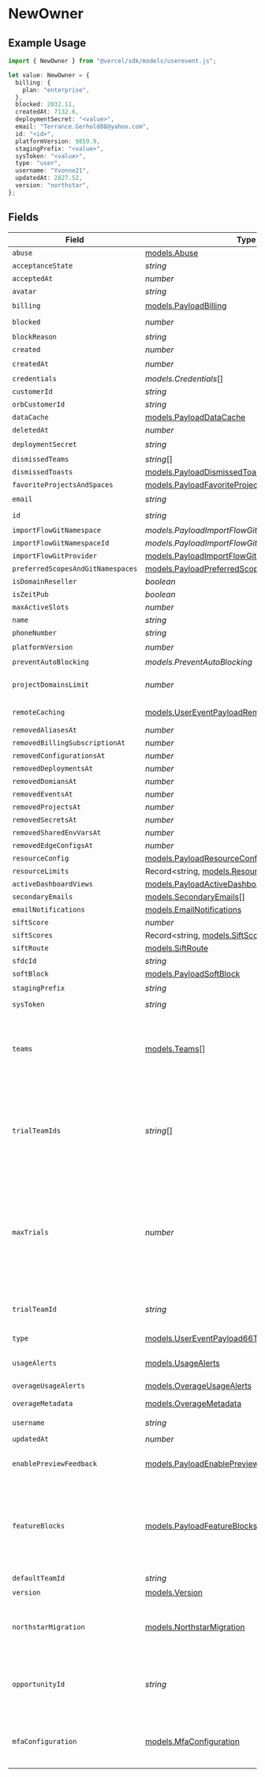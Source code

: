 # NewOwner

## Example Usage

```typescript
import { NewOwner } from "@vercel/sdk/models/userevent.js";

let value: NewOwner = {
  billing: {
    plan: "enterprise",
  },
  blocked: 2032.11,
  createdAt: 7132.6,
  deploymentSecret: "<value>",
  email: "Terrance.Gerhold88@yahoo.com",
  id: "<id>",
  platformVersion: 9859.9,
  stagingPrefix: "<value>",
  sysToken: "<value>",
  type: "user",
  username: "Yvonne21",
  updatedAt: 2827.52,
  version: "northstar",
};
```

## Fields

| Field                                                                                                                                                                                                                                                         | Type                                                                                                                                                                                                                                                          | Required                                                                                                                                                                                                                                                      | Description                                                                                                                                                                                                                                                   |
| ------------------------------------------------------------------------------------------------------------------------------------------------------------------------------------------------------------------------------------------------------------- | ------------------------------------------------------------------------------------------------------------------------------------------------------------------------------------------------------------------------------------------------------------- | ------------------------------------------------------------------------------------------------------------------------------------------------------------------------------------------------------------------------------------------------------------- | ------------------------------------------------------------------------------------------------------------------------------------------------------------------------------------------------------------------------------------------------------------- |
| `abuse`                                                                                                                                                                                                                                                       | [models.Abuse](../models/abuse.md)                                                                                                                                                                                                                            | :heavy_minus_sign:                                                                                                                                                                                                                                            | N/A                                                                                                                                                                                                                                                           |
| `acceptanceState`                                                                                                                                                                                                                                             | *string*                                                                                                                                                                                                                                                      | :heavy_minus_sign:                                                                                                                                                                                                                                            | N/A                                                                                                                                                                                                                                                           |
| `acceptedAt`                                                                                                                                                                                                                                                  | *number*                                                                                                                                                                                                                                                      | :heavy_minus_sign:                                                                                                                                                                                                                                            | N/A                                                                                                                                                                                                                                                           |
| `avatar`                                                                                                                                                                                                                                                      | *string*                                                                                                                                                                                                                                                      | :heavy_minus_sign:                                                                                                                                                                                                                                            | N/A                                                                                                                                                                                                                                                           |
| `billing`                                                                                                                                                                                                                                                     | [models.PayloadBilling](../models/payloadbilling.md)                                                                                                                                                                                                          | :heavy_check_mark:                                                                                                                                                                                                                                            | N/A                                                                                                                                                                                                                                                           |
| `blocked`                                                                                                                                                                                                                                                     | *number*                                                                                                                                                                                                                                                      | :heavy_check_mark:                                                                                                                                                                                                                                            | N/A                                                                                                                                                                                                                                                           |
| `blockReason`                                                                                                                                                                                                                                                 | *string*                                                                                                                                                                                                                                                      | :heavy_minus_sign:                                                                                                                                                                                                                                            | N/A                                                                                                                                                                                                                                                           |
| `created`                                                                                                                                                                                                                                                     | *number*                                                                                                                                                                                                                                                      | :heavy_minus_sign:                                                                                                                                                                                                                                            | N/A                                                                                                                                                                                                                                                           |
| `createdAt`                                                                                                                                                                                                                                                   | *number*                                                                                                                                                                                                                                                      | :heavy_check_mark:                                                                                                                                                                                                                                            | N/A                                                                                                                                                                                                                                                           |
| `credentials`                                                                                                                                                                                                                                                 | *models.Credentials*[]                                                                                                                                                                                                                                        | :heavy_minus_sign:                                                                                                                                                                                                                                            | N/A                                                                                                                                                                                                                                                           |
| `customerId`                                                                                                                                                                                                                                                  | *string*                                                                                                                                                                                                                                                      | :heavy_minus_sign:                                                                                                                                                                                                                                            | N/A                                                                                                                                                                                                                                                           |
| `orbCustomerId`                                                                                                                                                                                                                                               | *string*                                                                                                                                                                                                                                                      | :heavy_minus_sign:                                                                                                                                                                                                                                            | N/A                                                                                                                                                                                                                                                           |
| `dataCache`                                                                                                                                                                                                                                                   | [models.PayloadDataCache](../models/payloaddatacache.md)                                                                                                                                                                                                      | :heavy_minus_sign:                                                                                                                                                                                                                                            | N/A                                                                                                                                                                                                                                                           |
| `deletedAt`                                                                                                                                                                                                                                                   | *number*                                                                                                                                                                                                                                                      | :heavy_minus_sign:                                                                                                                                                                                                                                            | N/A                                                                                                                                                                                                                                                           |
| `deploymentSecret`                                                                                                                                                                                                                                            | *string*                                                                                                                                                                                                                                                      | :heavy_check_mark:                                                                                                                                                                                                                                            | N/A                                                                                                                                                                                                                                                           |
| `dismissedTeams`                                                                                                                                                                                                                                              | *string*[]                                                                                                                                                                                                                                                    | :heavy_minus_sign:                                                                                                                                                                                                                                            | N/A                                                                                                                                                                                                                                                           |
| `dismissedToasts`                                                                                                                                                                                                                                             | [models.PayloadDismissedToasts](../models/payloaddismissedtoasts.md)[]                                                                                                                                                                                        | :heavy_minus_sign:                                                                                                                                                                                                                                            | N/A                                                                                                                                                                                                                                                           |
| `favoriteProjectsAndSpaces`                                                                                                                                                                                                                                   | [models.PayloadFavoriteProjectsAndSpaces](../models/payloadfavoriteprojectsandspaces.md)[]                                                                                                                                                                    | :heavy_minus_sign:                                                                                                                                                                                                                                            | N/A                                                                                                                                                                                                                                                           |
| `email`                                                                                                                                                                                                                                                       | *string*                                                                                                                                                                                                                                                      | :heavy_check_mark:                                                                                                                                                                                                                                            | N/A                                                                                                                                                                                                                                                           |
| `id`                                                                                                                                                                                                                                                          | *string*                                                                                                                                                                                                                                                      | :heavy_check_mark:                                                                                                                                                                                                                                            | N/A                                                                                                                                                                                                                                                           |
| `importFlowGitNamespace`                                                                                                                                                                                                                                      | *models.PayloadImportFlowGitNamespace*                                                                                                                                                                                                                        | :heavy_minus_sign:                                                                                                                                                                                                                                            | N/A                                                                                                                                                                                                                                                           |
| `importFlowGitNamespaceId`                                                                                                                                                                                                                                    | *models.PayloadImportFlowGitNamespaceId*                                                                                                                                                                                                                      | :heavy_minus_sign:                                                                                                                                                                                                                                            | N/A                                                                                                                                                                                                                                                           |
| `importFlowGitProvider`                                                                                                                                                                                                                                       | [models.PayloadImportFlowGitProvider](../models/payloadimportflowgitprovider.md)                                                                                                                                                                              | :heavy_minus_sign:                                                                                                                                                                                                                                            | N/A                                                                                                                                                                                                                                                           |
| `preferredScopesAndGitNamespaces`                                                                                                                                                                                                                             | [models.PayloadPreferredScopesAndGitNamespaces](../models/payloadpreferredscopesandgitnamespaces.md)[]                                                                                                                                                        | :heavy_minus_sign:                                                                                                                                                                                                                                            | N/A                                                                                                                                                                                                                                                           |
| `isDomainReseller`                                                                                                                                                                                                                                            | *boolean*                                                                                                                                                                                                                                                     | :heavy_minus_sign:                                                                                                                                                                                                                                            | N/A                                                                                                                                                                                                                                                           |
| `isZeitPub`                                                                                                                                                                                                                                                   | *boolean*                                                                                                                                                                                                                                                     | :heavy_minus_sign:                                                                                                                                                                                                                                            | N/A                                                                                                                                                                                                                                                           |
| `maxActiveSlots`                                                                                                                                                                                                                                              | *number*                                                                                                                                                                                                                                                      | :heavy_minus_sign:                                                                                                                                                                                                                                            | N/A                                                                                                                                                                                                                                                           |
| `name`                                                                                                                                                                                                                                                        | *string*                                                                                                                                                                                                                                                      | :heavy_minus_sign:                                                                                                                                                                                                                                            | N/A                                                                                                                                                                                                                                                           |
| `phoneNumber`                                                                                                                                                                                                                                                 | *string*                                                                                                                                                                                                                                                      | :heavy_minus_sign:                                                                                                                                                                                                                                            | N/A                                                                                                                                                                                                                                                           |
| `platformVersion`                                                                                                                                                                                                                                             | *number*                                                                                                                                                                                                                                                      | :heavy_check_mark:                                                                                                                                                                                                                                            | N/A                                                                                                                                                                                                                                                           |
| `preventAutoBlocking`                                                                                                                                                                                                                                         | *models.PreventAutoBlocking*                                                                                                                                                                                                                                  | :heavy_minus_sign:                                                                                                                                                                                                                                            | N/A                                                                                                                                                                                                                                                           |
| `projectDomainsLimit`                                                                                                                                                                                                                                         | *number*                                                                                                                                                                                                                                                      | :heavy_minus_sign:                                                                                                                                                                                                                                            | Overrides our DEFAULT project domains limit per account or per project.                                                                                                                                                                                       |
| `remoteCaching`                                                                                                                                                                                                                                               | [models.UserEventPayloadRemoteCaching](../models/usereventpayloadremotecaching.md)                                                                                                                                                                            | :heavy_minus_sign:                                                                                                                                                                                                                                            | Represents configuration for remote caching                                                                                                                                                                                                                   |
| `removedAliasesAt`                                                                                                                                                                                                                                            | *number*                                                                                                                                                                                                                                                      | :heavy_minus_sign:                                                                                                                                                                                                                                            | N/A                                                                                                                                                                                                                                                           |
| `removedBillingSubscriptionAt`                                                                                                                                                                                                                                | *number*                                                                                                                                                                                                                                                      | :heavy_minus_sign:                                                                                                                                                                                                                                            | N/A                                                                                                                                                                                                                                                           |
| `removedConfigurationsAt`                                                                                                                                                                                                                                     | *number*                                                                                                                                                                                                                                                      | :heavy_minus_sign:                                                                                                                                                                                                                                            | N/A                                                                                                                                                                                                                                                           |
| `removedDeploymentsAt`                                                                                                                                                                                                                                        | *number*                                                                                                                                                                                                                                                      | :heavy_minus_sign:                                                                                                                                                                                                                                            | N/A                                                                                                                                                                                                                                                           |
| `removedDomiansAt`                                                                                                                                                                                                                                            | *number*                                                                                                                                                                                                                                                      | :heavy_minus_sign:                                                                                                                                                                                                                                            | N/A                                                                                                                                                                                                                                                           |
| `removedEventsAt`                                                                                                                                                                                                                                             | *number*                                                                                                                                                                                                                                                      | :heavy_minus_sign:                                                                                                                                                                                                                                            | N/A                                                                                                                                                                                                                                                           |
| `removedProjectsAt`                                                                                                                                                                                                                                           | *number*                                                                                                                                                                                                                                                      | :heavy_minus_sign:                                                                                                                                                                                                                                            | N/A                                                                                                                                                                                                                                                           |
| `removedSecretsAt`                                                                                                                                                                                                                                            | *number*                                                                                                                                                                                                                                                      | :heavy_minus_sign:                                                                                                                                                                                                                                            | N/A                                                                                                                                                                                                                                                           |
| `removedSharedEnvVarsAt`                                                                                                                                                                                                                                      | *number*                                                                                                                                                                                                                                                      | :heavy_minus_sign:                                                                                                                                                                                                                                            | N/A                                                                                                                                                                                                                                                           |
| `removedEdgeConfigsAt`                                                                                                                                                                                                                                        | *number*                                                                                                                                                                                                                                                      | :heavy_minus_sign:                                                                                                                                                                                                                                            | N/A                                                                                                                                                                                                                                                           |
| `resourceConfig`                                                                                                                                                                                                                                              | [models.PayloadResourceConfig](../models/payloadresourceconfig.md)                                                                                                                                                                                            | :heavy_minus_sign:                                                                                                                                                                                                                                            | N/A                                                                                                                                                                                                                                                           |
| `resourceLimits`                                                                                                                                                                                                                                              | Record<string, [models.ResourceLimits](../models/resourcelimits.md)>                                                                                                                                                                                          | :heavy_minus_sign:                                                                                                                                                                                                                                            | User \| Team resource limits                                                                                                                                                                                                                                  |
| `activeDashboardViews`                                                                                                                                                                                                                                        | [models.PayloadActiveDashboardViews](../models/payloadactivedashboardviews.md)[]                                                                                                                                                                              | :heavy_minus_sign:                                                                                                                                                                                                                                            | N/A                                                                                                                                                                                                                                                           |
| `secondaryEmails`                                                                                                                                                                                                                                             | [models.SecondaryEmails](../models/secondaryemails.md)[]                                                                                                                                                                                                      | :heavy_minus_sign:                                                                                                                                                                                                                                            | N/A                                                                                                                                                                                                                                                           |
| `emailNotifications`                                                                                                                                                                                                                                          | [models.EmailNotifications](../models/emailnotifications.md)                                                                                                                                                                                                  | :heavy_minus_sign:                                                                                                                                                                                                                                            | N/A                                                                                                                                                                                                                                                           |
| `siftScore`                                                                                                                                                                                                                                                   | *number*                                                                                                                                                                                                                                                      | :heavy_minus_sign:                                                                                                                                                                                                                                            | N/A                                                                                                                                                                                                                                                           |
| `siftScores`                                                                                                                                                                                                                                                  | Record<string, [models.SiftScores](../models/siftscores.md)>                                                                                                                                                                                                  | :heavy_minus_sign:                                                                                                                                                                                                                                            | N/A                                                                                                                                                                                                                                                           |
| `siftRoute`                                                                                                                                                                                                                                                   | [models.SiftRoute](../models/siftroute.md)                                                                                                                                                                                                                    | :heavy_minus_sign:                                                                                                                                                                                                                                            | N/A                                                                                                                                                                                                                                                           |
| `sfdcId`                                                                                                                                                                                                                                                      | *string*                                                                                                                                                                                                                                                      | :heavy_minus_sign:                                                                                                                                                                                                                                            | N/A                                                                                                                                                                                                                                                           |
| `softBlock`                                                                                                                                                                                                                                                   | [models.PayloadSoftBlock](../models/payloadsoftblock.md)                                                                                                                                                                                                      | :heavy_minus_sign:                                                                                                                                                                                                                                            | N/A                                                                                                                                                                                                                                                           |
| `stagingPrefix`                                                                                                                                                                                                                                               | *string*                                                                                                                                                                                                                                                      | :heavy_check_mark:                                                                                                                                                                                                                                            | N/A                                                                                                                                                                                                                                                           |
| `sysToken`                                                                                                                                                                                                                                                    | *string*                                                                                                                                                                                                                                                      | :heavy_check_mark:                                                                                                                                                                                                                                            | N/A                                                                                                                                                                                                                                                           |
| `teams`                                                                                                                                                                                                                                                       | [models.Teams](../models/teams.md)[]                                                                                                                                                                                                                          | :heavy_minus_sign:                                                                                                                                                                                                                                            | A helper that allows to describe a relationship attribute. It receives the shape of a relationship plus the foreignKey name to make it mandatory in the resulting type.                                                                                       |
| `trialTeamIds`                                                                                                                                                                                                                                                | *string*[]                                                                                                                                                                                                                                                    | :heavy_minus_sign:                                                                                                                                                                                                                                            | Introduced 2022-04-12 An array of teamIds (for trial teams created after 2022-04-01), created by the user in question. Used in determining whether the team has a trial available in utils/api-teams/user-has-trial-available.ts.                             |
| `maxTrials`                                                                                                                                                                                                                                                   | *number*                                                                                                                                                                                                                                                      | :heavy_minus_sign:                                                                                                                                                                                                                                            | Introduced 2022-04-19 Number of maximum trials to allocate to a user. When undefined, defaults to MAX_TRIALS in utils/api-teams/user-has-trial-available.ts. This is set to trialTeamIds + 1 by services/api-backoffice/src/handlers/add-additional-trial.ts. |
| `trialTeamId`                                                                                                                                                                                                                                                 | *string*                                                                                                                                                                                                                                                      | :heavy_minus_sign:                                                                                                                                                                                                                                            | Deprecated on 2022-04-12 in favor of trialTeamIds and using utils/api-teams/user-has-trial-available.ts.                                                                                                                                                      |
| `type`                                                                                                                                                                                                                                                        | [models.UserEventPayload66Type](../models/usereventpayload66type.md)                                                                                                                                                                                          | :heavy_check_mark:                                                                                                                                                                                                                                            | N/A                                                                                                                                                                                                                                                           |
| `usageAlerts`                                                                                                                                                                                                                                                 | [models.UsageAlerts](../models/usagealerts.md)                                                                                                                                                                                                                | :heavy_minus_sign:                                                                                                                                                                                                                                            | Contains the timestamps when a user was notified about their usage                                                                                                                                                                                            |
| `overageUsageAlerts`                                                                                                                                                                                                                                          | [models.OverageUsageAlerts](../models/overageusagealerts.md)                                                                                                                                                                                                  | :heavy_minus_sign:                                                                                                                                                                                                                                            | N/A                                                                                                                                                                                                                                                           |
| `overageMetadata`                                                                                                                                                                                                                                             | [models.OverageMetadata](../models/overagemetadata.md)                                                                                                                                                                                                        | :heavy_minus_sign:                                                                                                                                                                                                                                            | Contains the timestamps for usage summary emails.                                                                                                                                                                                                             |
| `username`                                                                                                                                                                                                                                                    | *string*                                                                                                                                                                                                                                                      | :heavy_check_mark:                                                                                                                                                                                                                                            | N/A                                                                                                                                                                                                                                                           |
| `updatedAt`                                                                                                                                                                                                                                                   | *number*                                                                                                                                                                                                                                                      | :heavy_check_mark:                                                                                                                                                                                                                                            | N/A                                                                                                                                                                                                                                                           |
| `enablePreviewFeedback`                                                                                                                                                                                                                                       | [models.PayloadEnablePreviewFeedback](../models/payloadenablepreviewfeedback.md)                                                                                                                                                                              | :heavy_minus_sign:                                                                                                                                                                                                                                            | Whether the Vercel Toolbar is enabled for preview deployments.                                                                                                                                                                                                |
| `featureBlocks`                                                                                                                                                                                                                                               | [models.PayloadFeatureBlocks](../models/payloadfeatureblocks.md)                                                                                                                                                                                              | :heavy_minus_sign:                                                                                                                                                                                                                                            | Information about which features are blocked for a user. Blocks can be either soft (the user can still access the feature, but with a warning, e.g. prompting an upgrade) or hard (the user cannot access the feature at all).                                |
| `defaultTeamId`                                                                                                                                                                                                                                               | *string*                                                                                                                                                                                                                                                      | :heavy_minus_sign:                                                                                                                                                                                                                                            | N/A                                                                                                                                                                                                                                                           |
| `version`                                                                                                                                                                                                                                                     | [models.Version](../models/version.md)                                                                                                                                                                                                                        | :heavy_check_mark:                                                                                                                                                                                                                                            | N/A                                                                                                                                                                                                                                                           |
| `northstarMigration`                                                                                                                                                                                                                                          | [models.NorthstarMigration](../models/northstarmigration.md)                                                                                                                                                                                                  | :heavy_minus_sign:                                                                                                                                                                                                                                            | An archive of information about the Northstar migration, derived from the old (deprecated) property, `northstarMigrationEvents`.                                                                                                                              |
| `opportunityId`                                                                                                                                                                                                                                               | *string*                                                                                                                                                                                                                                                      | :heavy_minus_sign:                                                                                                                                                                                                                                            | The salesforce opportunity ID that this user is linked to. This is used to automatically associate a team of the user's choosing with the opportunity.                                                                                                        |
| `mfaConfiguration`                                                                                                                                                                                                                                            | [models.MfaConfiguration](../models/mfaconfiguration.md)                                                                                                                                                                                                      | :heavy_minus_sign:                                                                                                                                                                                                                                            | MFA configuration. When enabled, the user will be required to provide a second factor of authentication when logging in.                                                                                                                                      |